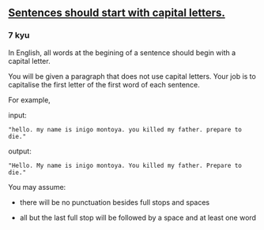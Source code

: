 <h2><a href=https://www.codewars.com/kata/5bf774a81505a7413400006a/train/javascript target="_blank">Sentences should start with capital letters.</a></h2><h3>7 kyu</h3><p>In English, all words at the begining of a sentence should begin with a capital letter.</p><p>You will be given a paragraph that does not use capital letters. Your job is to capitalise the first letter of the first word of each sentence.</p><p>For example, </p><p>input:</p><p><code>"hello. my name is inigo montoya. you killed my father. prepare to die."</code></p><p>output:</p><p><code>"Hello. My name is inigo montoya. You killed my father. Prepare to die."</code></p><p>You may assume:</p><ul><li><p>there will be no punctuation besides full stops and spaces</p></li><li><p>all but the last full stop will be followed by a space and at least one word</p></li></ul>